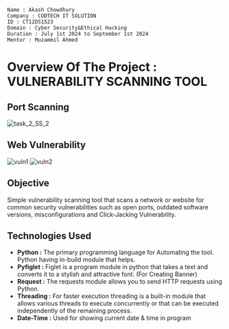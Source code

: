 ```
Name : Akash Chowdhury
Company : CODTECH IT SOLUTION
ID : CT12DS1523
Domain : Cyber Security&Ethical Hacking
Duration : July 1st 2024 to September 1st 2024
Mentor : Muzammil Ahmed
```
# Overview Of The Project : VULNERABILITY SCANNING TOOL
##  Port Scanning
![task_2_SS_2](https://github.com/user-attachments/assets/1e211e3e-3516-4daf-b187-bb67e7569a26)
##  Web Vulnerability
![vuln1](https://github.com/user-attachments/assets/3eb1c9f4-cc0a-40a4-a0fa-6ce5173937a5)
![vuln2](https://github.com/user-attachments/assets/0da13f04-00d2-43e2-a7b3-0869927cbe9c)
## Objective
Simple vulnerability scanning tool that scans a network or website for common security vulnerabilities such as open ports, outdated software versions, misconfigurations and Click-Jacking Vulnerability.
## Technologies Used
- **Python :** The primary programming language for Automating the tool. Python having in-build module that helps.
- **Pyfiglet :** Figlet is a program module in python that takes a text and converts it to a stylish and attractive font. (For Creating Banner)
- **Request :** The requests module allows you to send HTTP requests using Python.
- **Threading :** For faster execution threading is a built-in module that allows various threads to execute concurrently or that can be executed independently of the remaining process.
- **Date-Time :** Used for showing current date & time in program



